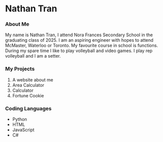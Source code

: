 # Nathan Tran

### About Me
My name is Nathan Tran, I attend Nora Frances Secondary School in the graduating class of 2025. I am an aspiring engineer with hopes to attend McMaster, Waterloo or Toronto. My favourite course in school is functions. During my spare time I like to play volleyball and video games. I play rep volleyball and I am a setter.

### My Projects
1. A website about me
2. Area Calculator
3. Calculator
4. Fortune Cookie

### Coding Languages
- Python
- HTML
- JavaScript
- C#
